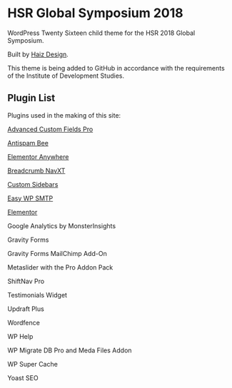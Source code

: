# HSR Global Symposium 2018
WordPress Twenty Sixteen child theme for the HSR 2018 Global Symposium.

Built by [Haiz Design](https://haizdesign.com).

This theme is being added to GitHub in accordance with the requirements of the Institute of Development Studies.

## Plugin List
Plugins used in the making of this site:

[Advanced Custom Fields Pro](https://www.advancedcustomfields.com/)

[Antispam Bee](https://wordpress.org/plugins/antispam-bee/)

[Elementor Anywhere](https://wordpress.org/plugins/anywhere-elementor/)

[Breadcrumb NavXT](https://wordpress.org/plugins/breadcrumb-navxt/)

[Custom Sidebars](https://wordpress.org/plugins/custom-sidebars/)

[Easy WP SMTP](https://wordpress.org/plugins/easy-wp-smtp/)

[Elementor](https://wordpress.org/plugins/elementor/)

Google Analytics by MonsterInsights

Gravity Forms

Gravity Forms MailChimp Add-On

Metaslider with the Pro Addon Pack

ShiftNav Pro

Testimonials Widget

Updraft Plus

Wordfence

WP Help

WP Migrate DB Pro and Meda Files Addon

WP Super Cache

Yoast SEO
